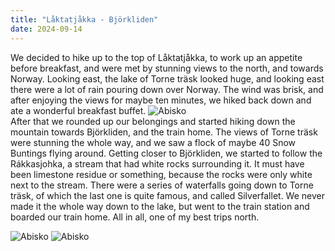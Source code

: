 ```yaml
---
title: "Låktatjåkka - Björkliden"
date: 2024-09-14
---
```


We decided to hike up to the top of Låktatjåkka, to work up an appetite before breakfast, and were met by stunning views to the north, and towards Norway. 
Looking east, the lake of Torne träsk looked huge, and looking east there were a lot of rain pouring down over Norway. The wind was 
brisk, and after enjoying the views for maybe ten minutes, we hiked back down and ate a wonderful breakfast buffet. 
![Abisko](https://raketjan.github.io/blog/docs/assets/images/IMG_1472.HEIC)   
After that we rounded up our belongings and started hiking down the mountain towards Björkliden, and the train home. The views of Torne träsk were stunning the whole way, 
and we saw a flock of maybe 40 Snow Buntings flying around. Getting closer to Björkliden, we started to follow the Rákkasjohka, a stream 
that had white rocks surrounding it. It must have been limestone residue or something, because the rocks were only white next to the stream. 
There were a series of waterfalls going down to Torne träsk, of which the last one is quite famous, and called Silverfallet. We never made it the whole way down to 
the lake, but went to the train station and boarded our train home. All in all, one of my best trips north. 



![Abisko](https://raketjan.github.io/blog/docs/assets/images/IMG_1481.HEIC)
![Abisko](https://raketjan.github.io/blog/docs/assets/images/IMG_1491.HEIC)
